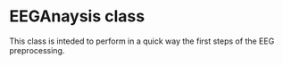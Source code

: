 # EEGAnaysis class

This class is inteded to perform in a quick way the first steps of the EEG preprocessing. 
